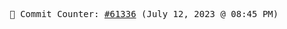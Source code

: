 <p align="center">
    <samp>
        📮 Commit Counter: <a href="https://github.com/Javascript-void0/Javascript-void0/commits/main">#61336</a> (July 12, 2023 @ 08:45 PM)
    </samp>
</p>